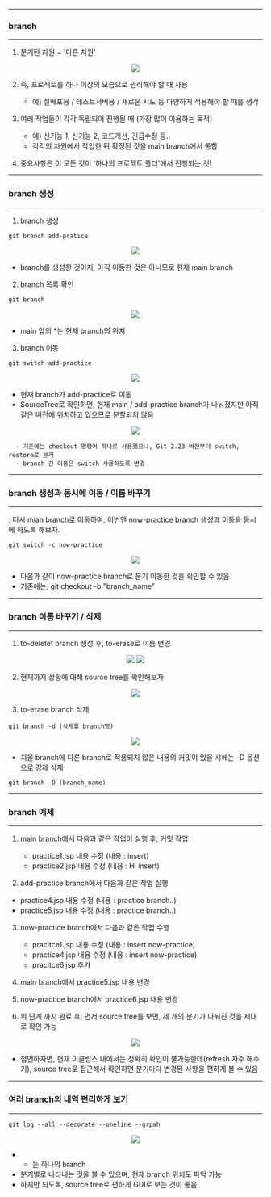 -----
### branch
-----
1. 분기된 차원 = '다른 차원'
<div align = "center">
<img src="https://github.com/sooyounghan/Web/assets/34672301/9277c3fa-f793-4c91-876f-322afa727f93">
</div>

2. 즉, 프로젝트를 하나 이상의 모습으로 관리해야 할 때 사용
   - 예) 실배포용 / 테스트서버용 / 새로운 시도 등 다양하게 적용해야 할 때를 생각
     
3. 여러 작업들이 각각 독립되어 진행될 때 (가장 많이 이용하는 목적)
   - 예) 신기능 1, 신기능 2, 코드개선, 긴급수정 등..
   - 각각의 차원에서 작업한 뒤 확정된 것을 main branch에서 통합
  
4. 중요사항은 이 모든 것이 '하나의 프로젝트 폴더'에서 진행되는 것!

-----
### branch 생성
-----
1. branch 생성
```
git branch add-pratice
```
<div align="center">
<img src="https://github.com/sooyounghan/Web/assets/34672301/5ba9a79b-f3ef-48e9-96a0-47120b99b26e">
</div>

  - branch를 생성한 것이지, 아직 이동한 것은 아니므로 현재 main branch

2. branch 목록 확인
```
git branch
```
<div align="center">
<img src="https://github.com/sooyounghan/Web/assets/34672301/ab4d2f12-423f-4cca-ac37-d298337725b0">
</div>

  - main 앞의 *는 현재 branch의 위치
    
3. branch 이동
```
git switch add-practice
```
<div align="center">
<img src="https://github.com/sooyounghan/Web/assets/34672301/02c1e8e9-9ce8-4101-9e37-36f88fc0619c">
</div>

  - 현재 branch가 add-practice로 이동
  - SourceTree로 확인하면, 현재 main / add-practice branch가 나눠졌지만 아직 같은 버전에 위치하고 있으므로 분할되지 않음 
<div align="center">
<img src="https://github.com/sooyounghan/Web/assets/34672301/5d8b848e-bcfb-4d67-8ed0-620e5c822d20">
</div>

      - 기존에는 checkout 명령어 하나로 사용했으나, Git 2.23 버전부터 switch, restore로 분리
      - branch 간 이동은 switch 사용하도록 변경

-----
### branch 생성과 동시에 이동 / 이름 바꾸기
-----
: 다시 mian branch로 이동하여, 이번엔 now-practice branch 생성과 이동을 동시에 하도록 해보자.
```
git switch -c now-practice
```
<div align="center">
<img src="https://github.com/sooyounghan/Web/assets/34672301/406fd2f9-7321-412f-8373-81bbb5e35702">
</div>

  - 다음과 같이 now-practice branch로 분기 이동한 것을 확인할 수 있음
  - 기존에는, git checkout -b "branch_name"

-----
### branch 이름 바꾸기 / 삭제
-----
1. to-deletet branch 생성 후, to-erase로 이름 변경
<div align="center">
<img src="https://github.com/sooyounghan/Web/assets/34672301/2df65e07-236c-494f-99c6-1e8143c9ad4b">
<img src="https://github.com/sooyounghan/Web/assets/34672301/850e2236-cd85-41f2-b60c-c96766c3f86e">
</div>

2. 현재까지 상황에 대해 source tree를 확인해보자
<div align="center">
<img  src="https://github.com/sooyounghan/Web/assets/34672301/61ca3a89-0cef-41ee-8c21-d402b7e7032d">
</div>

3. to-erase branch 삭제
```
git branch -d (삭제할 branch명)
```
<div align="center">
<img src="https://github.com/sooyounghan/Web/assets/34672301/e61e7662-4af6-4b25-947e-9f79ecfc8b74">
</div>

  - 지울 branch에 다른 branch로 적용되지 않은 내용의 커밋이 있을 시에는 -D 옵션으로 강제 삭제
```
git branch -D (branch_name)
```

-----
### branch 예제
-----
1. main branch에서 다음과 같은 작업이 실행 후, 커밋 작업
   - practice1.jsp 내용 수정 (내용 : insert)
   - practice2.jsp 내용 수정 (내용 : Hi insert)
    
2. add-practice branch에서 다음과 같은 작업 실행
  - practice4.jsp 내용 수정 (내용 : practice branch..)
  - practice5.jsp 내용 수정 (내용 : practice branch..)

3. now-practice branch에서 다음과 같은 작업 수행
   - pracitce1.jsp 내용 수정 (내용 : insert now-practice)
   - practice4.jsp 내용 수정 (내용 : insert now-practice)
   - pracitce6.jsp 추가

4. main branch에서 practice5.jsp 내용 변경

5. now-practice branch에서 practice6.jsp 내용 변경
   
6. 위 단계 까지 완료 후, 먼저 source tree를 보면, 세 개의 분기가 나눠진 것을 제대로 확인 가능
<div align="center">
<img src="https://github.com/sooyounghan/Web/assets/34672301/d9cee673-9bf7-4f6d-a0f4-a999927fd03e">
</div>

  - 첨언하자면, 현재 이클립스 내에서는 정확히 확인이 불가능한데(refresh 자주 해주기), source tree로 접근해서 확인하면 분기마다 변경된 사항을 편하게 볼 수 있음

-----
### 여러 branch의 내역 편리하게 보기 
-----
```
git log --all --decorate --oneline --grpah
```
<div align="center">
<img src="https://github.com/sooyounghan/Web/assets/34672301/20a39ab8-679f-4938-bd0a-52b9c971126c">
</div>

  - * 는 하나의 branch
  - 분기별로 나타내는 것을 볼 수 있으며, 현재 branch 위치도 파악 가능
  - 하지만 되도록, source tree로 편하게 GUI로 보는 것이 좋음

